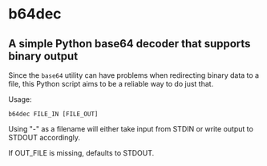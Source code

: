 # b64dec
## A simple Python base64 decoder that supports binary output

Since the `base64` utility can have problems when redirecting binary data to a file, this Python script aims to be a reliable way to do just that.


Usage:

```
b64dec FILE_IN [FILE_OUT]
```

Using "-" as a filename will either take input from STDIN or write output to STDOUT accordingly.

If OUT_FILE is missing, defaults to STDOUT.